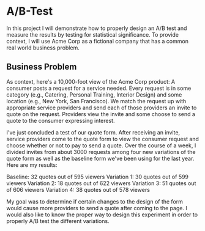 # A/B-Test
In this project I will demonstrate how to properly design an A/B test and measure the results by testing for statistical significance. To provide context, I will use Acme Corp as a fictional company that has a common real world business problem.
## Business Problem
As context, here's a 10,000-foot view of the Acme Corp product:
A consumer posts a request for a service needed. Every request is in some category (e.g., Catering, Personal Training, Interior Design) and some location (e.g., New York, San Francisco).
We match the request up with appropriate service providers and send each of those providers an invite to quote on the request.
Providers view the invite and some choose to send a quote to the consumer expressing interest.

I've just concluded a test of our quote form. After receiving an invite, service providers come to the quote form to view the consumer request and choose whether or not to pay to send a quote. Over the course of a week, I divided invites from about 3000 requests among four new variations of the quote form as well as the baseline form we've been using for the last year. Here are my results:

Baseline: 32 quotes out of 595 viewers
Variation 1: 30 quotes out of 599 viewers
Variation 2: 18 quotes out of 622 viewers
Variation 3: 51 quotes out of 606 viewers
Variation 4: 38 quotes out of 578 viewers

My goal was to determine if certain changes to the design of the form would cause more providers to send a quote after coming to the page. I would also like to know the proper way to design this experiment in order to properly A/B test the different variations.


